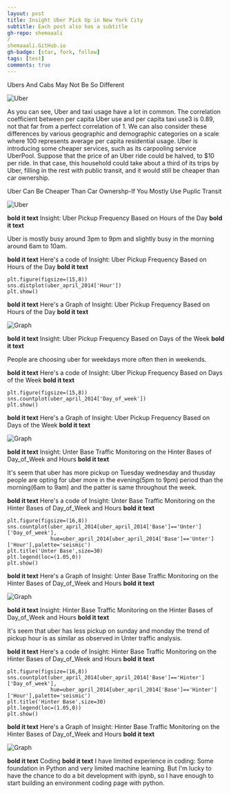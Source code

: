 ```yaml
---
layout: post
title: Insight Uber Pick Up in New York City 
subtitle: Each post also has a subtitle
gh-repo: shemaaali
/
shemaaali.GitHub.io
gh-badge: [star, fork, follow]
tags: [test]
comments: true
---
```




Ubers And Cabs May Not Be So Different


![Uber](https://cdn-images-1.medium.com/max/1200/0*V7pDskSARMN3lhSx)



As you can see, Uber and taxi usage have a lot in common. The correlation coefficient between per capita Uber use and per capita taxi use3 is 0.89, not that far from a perfect correlation of 1. We can also consider these differences by various geographic and demographic categories on a scale where 100 represents average per capita residential usage.
Uber is introducing some cheaper services, such as its carpooling service UberPool. Suppose that the price of an Uber ride could be halved, to $10 per ride. In that case, this household could take about a third of its trips by Uber, filling in the rest with public transit, and it would still be cheaper than car ownership.




Uber Can Be Cheaper Than Car Ownershp-If You Mostly Use Puplic Transit

![Uber](https://cdn-images-1.medium.com/max/1200/0*I6GWZa_MXlkkwwJx)


**bold it text**
Insight: Uber Pickup Frequency Based on Hours of the Day
**bold it text**

Uber is mostly busy around 3pm to 9pm and slightly busy in the morning around 6am to 10am.

**bold it text**
Here's a code of Insight: Uber Pickup Frequency Based on Hours of the Day
**bold it text**

~~~
plt.figure(figsize=(15,8))
sns.distplot(uber_april_2014['Hour'])
plt.show()
~~~

**bold it text**
Here's a Graph of Insight: Uber Pickup Frequency Based on Hours of the Day
**bold it text**

![Graph](https://cdn-images-1.medium.com/max/1200/0*ciLYs85OJj2a4UjU.png)

**bold it text**
Insight: Uber Pickup Frequency Based on Days of the Week
**bold it text**

People are choosing uber for weekdays more often then in weekends.

**bold it text**
Here's a code of Insight: Uber Pickup Frequency Based on Days of the Week
**bold it text** 

~~~
plt.figure(figsize=(15,8))
sns.countplot(uber_april_2014['Day_of_week'])
plt.show()
~~~

**bold it text**
Here's a Graph of Insight: Uber Pickup Frequency Based on Days of the Week
**bold it text**

![Graph](https://cdn-images-1.medium.com/max/1200/0*TNVDAc2rDPFx9ydF.png)

**bold it text**
Insight: Unter Base Traffic Monitoring on the Hinter Bases of Day_of_Week and Hours
**bold it text**

It's seem that uber has more pickup on Tuesday wednesday and thusday 
people are opting for uber more in the evening(5pm to 9pm) period than the morning(6am to 9am) and the patter is same throughout the week.

**bold it text**
Here's a code of Insight: Unter Base Traffic Monitoring on the Hinter Bases of Day_of_Week and Hours
**bold it text**

~~~
plt.figure(figsize=(16,8))
sns.countplot(uber_april_2014[uber_april_2014['Base']=='Unter']['Day_of_week'],
              hue=uber_april_2014[uber_april_2014['Base']=='Unter']['Hour'],palette='seismic')
plt.title('Unter Base',size=30)
plt.legend(loc=(1.05,0))
plt.show()
~~~

**bold it text**
Here's a Graph of Insight: Unter Base Traffic Monitoring on the Hinter Bases of Day_of_Week and Hours
**bold it text**

![Graph](https://cdn-images-1.medium.com/max/1200/0*sGsIjPAbQLUOt_x7.png)

**bold it text**
Insight: Hinter Base Traffic Monitoring on the Hinter Bases of Day_of_Week and Hours
**bold it text**

It's seem that uber has less pickup on sunday and monday 
the trend of pickup hour is as similar as observed in Unter traffic analysis.

**bold it text**
Here's a code of Insight: Hinter Base Traffic Monitoring on the Hinter Bases of Day_of_Week and Hours
**bold it text**

~~~
plt.figure(figsize=(16,8))
sns.countplot(uber_april_2014[uber_april_2014['Base']=='Hinter']['Day_of_week'],
              hue=uber_april_2014[uber_april_2014['Base']=='Hinter']['Hour'],palette='seismic')
plt.title('Hinter Base',size=30)
plt.legend(loc=(1.05,0))
plt.show()
~~~

**bold it text**
Here's a Graph of Insight: Hinter Base Traffic Monitoring on the Hinter Bases of Day_of_Week and Hours
**bold it text**

![Graph](https://cdn-images-1.medium.com/max/1200/0*W1EP0Dq27-k3g7Zn.png)

**bold it text**
Coding
**bold it text**
I have limited experience in coding: Some foundation in Python and very limited machine learning. But I'm lucky to have the chance to do a bit development with ipynb, so I have enough to start building an environment coding page with python.


